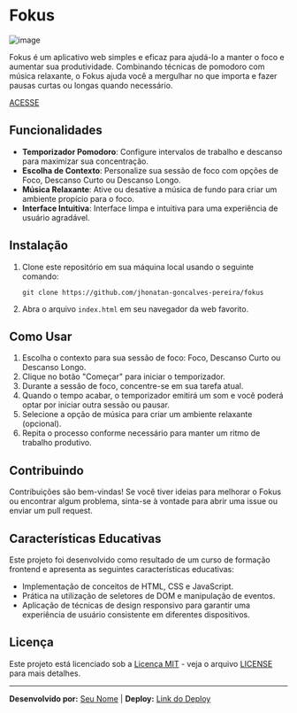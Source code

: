 
# Fokus

![image](https://github.com/jhonatan-goncalves-pereira/fokus/assets/94761781/724110b9-564c-42ed-865a-6be8abd3d007)

Fokus é um aplicativo web simples e eficaz para ajudá-lo a manter o foco e aumentar sua produtividade. Combinando técnicas de pomodoro com música relaxante, o Fokus ajuda você a mergulhar no que importa e fazer pausas curtas ou longas quando necessário.


[ACESSE](https://github.com/jhonatan-goncalves-pereira/fokus)

## Funcionalidades

- **Temporizador Pomodoro**: Configure intervalos de trabalho e descanso para maximizar sua concentração.
- **Escolha de Contexto**: Personalize sua sessão de foco com opções de Foco, Descanso Curto ou Descanso Longo.
- **Música Relaxante**: Ative ou desative a música de fundo para criar um ambiente propício para o foco.
- **Interface Intuitiva**: Interface limpa e intuitiva para uma experiência de usuário agradável.

## Instalação

1. Clone este repositório em sua máquina local usando o seguinte comando:

    ```
    git clone https://github.com/jhonatan-goncalves-pereira/fokus
    ```

2. Abra o arquivo `index.html` em seu navegador da web favorito.

## Como Usar

1. Escolha o contexto para sua sessão de foco: Foco, Descanso Curto ou Descanso Longo.
2. Clique no botão "Começar" para iniciar o temporizador.
3. Durante a sessão de foco, concentre-se em sua tarefa atual.
4. Quando o tempo acabar, o temporizador emitirá um som e você poderá optar por iniciar outra sessão ou pausar.
5. Selecione a opção de música para criar um ambiente relaxante (opcional).
6. Repita o processo conforme necessário para manter um ritmo de trabalho produtivo.

## Contribuindo

Contribuições são bem-vindas! Se você tiver ideias para melhorar o Fokus ou encontrar algum problema, sinta-se à vontade para abrir uma issue ou enviar um pull request.

## Características Educativas

Este projeto foi desenvolvido como resultado de um curso de formação frontend e apresenta as seguintes características educativas:
- Implementação de conceitos de HTML, CSS e JavaScript.
- Prática na utilização de seletores de DOM e manipulação de eventos.
- Aplicação de técnicas de design responsivo para garantir uma experiência de usuário consistente em diferentes dispositivos.

## Licença

Este projeto está licenciado sob a [Licença MIT](https://opensource.org/licenses/MIT) - veja o arquivo [LICENSE](LICENSE) para mais detalhes.

---

**Desenvolvido por:** [Seu Nome](https://www.linkedin.com/in/jhonatan-goncalves-pereira/) | **Deploy:** [Link do Deploy](https://jhonatan-goncalves-pereira.github.io/fokus/)
